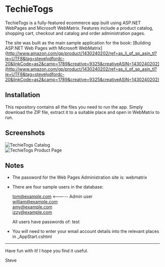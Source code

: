 # TechieTogs #

TechieTogs is a fully-featured ecommerce app built using ASP.NET WebPages and Microsoft WebMatrix. Features include a product catalog, shopping cart, checkout and catalog and order administration pages.

The site was built as the main sample application for the book: [Building ASP.NET Web Pages with Microsoft WebMatrix](http://www.amazon.com/gp/product/1430240202/ref=as_li_qf_sp_asin_tl?ie=UTF8&tag=stevelydfordc-20&linkCode=as2&camp=1789&creative=9325&creativeASIN=1430240202](http://www.amazon.com/gp/product/1430240202/ref=as_li_qf_sp_asin_tl?ie=UTF8&tag=stevelydfordc-20&linkCode=as2&camp=1789&creative=9325&creativeASIN=1430240202)

## Installation ##
This repository contains all the files you need to run the app. Simply download the ZIP file, extract it to a suitable place and open in WebMatrix to run.

## Screenshots ##

![TechieTogs Catalog](http://blog.stevelydford.com/content/techietogs/catalog.png)  
![TechieTogs Product Page](http://blog.stevelydford.com/content/techietogs/product.png)

## Notes ##

- The password for the Web Pages Administration site is: webmatrix

- There are four sample users in the database:

    tom@example.com  <----- Admin user  
    william@example.com  
    amy@example.com  
    izzy@example.com  

    All users have passwords of: test

- You will need to enter your email account details into the relevant places in _AppStart.cshtml


- - -


Have fun with it! I hope you find it useful.

Steve